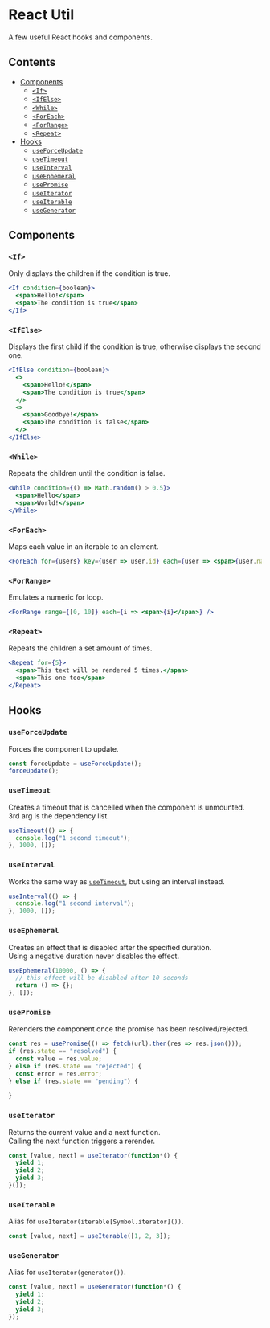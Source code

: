 # React Util <!-- omit in toc -->

A few useful React hooks and components.

## Contents <!-- omit in toc -->

- [Components](#components)
  - [`<If>`](#if)
  - [`<IfElse>`](#ifelse)
  - [`<While>`](#while)
  - [`<ForEach>`](#foreach)
  - [`<ForRange>`](#forrange)
  - [`<Repeat>`](#repeat)
- [Hooks](#hooks)
  - [`useForceUpdate`](#useforceupdate)
  - [`useTimeout`](#usetimeout)
  - [`useInterval`](#useinterval)
  - [`useEphemeral`](#useephemeral)
  - [`usePromise`](#usepromise)
  - [`useIterator`](#useiterator)
  - [`useIterable`](#useiterable)
  - [`useGenerator`](#usegenerator)

## Components

### `<If>`

Only displays the children if the condition is true.
```jsx
<If condition={boolean}>
  <span>Hello!</span>
  <span>The condition is true</span>
</If>
```

### `<IfElse>`

Displays the first child if the condition is true, otherwise displays the second one.
```jsx
<IfElse condition={boolean}>
  <>
    <span>Hello!</span>
    <span>The condition is true</span>
  </>
  <>
    <span>Goodbye!</span>
    <span>The condition is false</span>
  </>
</IfElse>
```

### `<While>`

Repeats the children until the condition is false.
```jsx
<While condition={() => Math.random() > 0.5}>
  <span>Hello</span>
  <span>World!</span>
</While>
```

### `<ForEach>`

Maps each value in an iterable to an element.
```jsx
<ForEach for={users} key={user => user.id} each={user => <span>{user.name}</span>} />
```

### `<ForRange>`

Emulates a numeric for loop.
```jsx
<ForRange range={[0, 10]} each={i => <span>{i}</span>} />
```

### `<Repeat>`

Repeats the children a set amount of times.
```jsx
<Repeat for={5}>
  <span>This text will be rendered 5 times.</span>
  <span>This one too</span>
</Repeat>
```

## Hooks

### `useForceUpdate`

Forces the component to update.
```ts
const forceUpdate = useForceUpdate();
forceUpdate();
```

### `useTimeout`

Creates a timeout that is cancelled when the component is unmounted.\
3rd arg is the dependency list.
```ts
useTimeout(() => {
  console.log("1 second timeout");
}, 1000, []);
```

### `useInterval`

Works the same way as [`useTimeout`](#usetimeout), but using an interval instead.
```ts
useInterval(() => {
  console.log("1 second interval");
}, 1000, []);
```

### `useEphemeral`

Creates an effect that is disabled after the specified duration.\
Using a negative duration never disables the effect.
```ts
useEphemeral(10000, () => {
  // this effect will be disabled after 10 seconds
  return () => {};
}, []);
```

### `usePromise`

Rerenders the component once the promise has been resolved/rejected.
```ts
const res = usePromise(() => fetch(url).then(res => res.json()));
if (res.state == "resolved") {
  const value = res.value;
} else if (res.state == "rejected") {
  const error = res.error;
} else if (res.state == "pending") {
  
}
```

### `useIterator`

Returns the current value and a next function.\
Calling the next function triggers a rerender.
```ts
const [value, next] = useIterator(function*() {
  yield 1;
  yield 2;
  yield 3;
}());
```

### `useIterable`

Alias for `useIterator(iterable[Symbol.iterator]())`.
```ts
const [value, next] = useIterable([1, 2, 3]);
```

### `useGenerator`

Alias for `useIterator(generator())`.
```ts
const [value, next] = useGenerator(function*() {
  yield 1;
  yield 2;
  yield 3;
});
```

